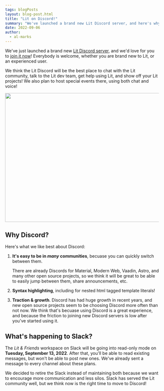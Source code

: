 ```yaml
---
tags: blogPosts
layout: blog-post.html
title: "Lit on Discord!"
summary: "We've launched a brand new Lit Discord server, and here's why you should join it now!"
date: 2022-09-06
author:
  - al-marks
---
```


We've just launched a brand new [Lit Discord server](/discord/), and we'd love
for you to [join it now](/discord/)! Everybody is welcome, whether you are brand
new to Lit, or an experienced user.

We think the Lit Discord will be the best place to chat with the Lit community,
talk to the Lit dev team, get help using Lit, and show off your Lit projects! We
also plan to host special events there, using both chat and voice!

<!-- TODO Take a higher res screenshot on a Mac with the nice shadow. Maybe post something more colorful so that it looks cooler. -->

<img src="/images/blog/discord/discord-screenshot.png" width="600" height="422.5" class="block centered">

## Why Discord?

Here's what we like best about Discord:

1. **It's easy to be in *many* communities**, becuase you can quickly switch
   between them.

   There are already Discords for Material, Modern Web, Vaadin, Astro, and many
   other open source projects, so we think it will be great to be able to easily
   jump between them, share announcements, etc.

2. **Syntax highlighting**, including for nested html tagged template literals!

3. **Traction & growth**. Discord has had huge growth in recent years, and new
   open source projects seem to be choosing Discord more often than not now. We
   think that's becuase using Discord is a great experience, and because the
   friction to joining new Discord servers is low after you've started using it.

## What's happening to Slack?

The *Lit & Friends* workspace on Slack will be going into read-only mode on
**Tuesday, September 13, 2022**. After that, you'll be able to read existing
messages, but won't be able to post new ones. We've already sent a message to
every channel about these plans.

We decided to retire the Slack instead of maintaining both because we want to
encourage more communication and less silos. Slack has served the Lit community
well, but we think now is the right time to move to Discord!
